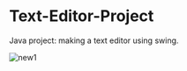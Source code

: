 # Text-Editor-Project
Java project: making a text editor using swing.

![new1](https://user-images.githubusercontent.com/65731730/103089503-1c1ec180-4614-11eb-94e8-63352ebb52e2.gif)
